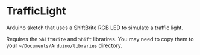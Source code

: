 # TrafficLight

Arduino sketch that uses a ShiftBrite RGB LED to simulate a traffic light.

Requires the `ShiftBrite` and `Shift` librarires.
You may need to copy them to your `~/Documents/Arduino/libraries` directory.

